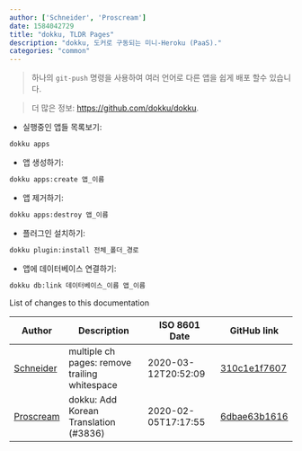```yaml
---
author: ['Schneider', 'Proscream']
date: 1584042729
title: "dokku, TLDR Pages"
description: "dokku, 도커로 구동되는 미니-Heroku (PaaS)."
categories: "common"
---
```

> 하나의 `git-push` 명령을 사용하여 여러 언어로 다른 앱을 쉽게 배포 할수 있습니다.

> 더 많은 정보: <https://github.com/dokku/dokku>.

- 실행중인 앱들 목록보기:

```bash
dokku apps
```

- 앱 생성하기:

```bash
dokku apps:create 앱_이름
```

- 앱 제거하기:

```bash
dokku apps:destroy 앱_이름
```

- 플러그인 설치하기:

```bash
dokku plugin:install 전체_폴더_경로
```

- 앱에 데이터베이스 연결하기:

```bash
dokku db:link 데이터베이스_이름 앱_이름
```
List of changes to this documentation


Author | Description | ISO 8601 Date | GitHub link
------|-----|-----|-----
[Schneider](mailto:lucas.schneider@sap.com) | multiple ch pages: remove trailing whitespace | 2020-03-12T20:52:09 | [310c1e1f7607](https://github.com/tldr-pages/tldr/commit/310c1e1f7607c67e5651e4d3c118a43029639285)
[Proscream](mailto:proscream@naver.com) | dokku: Add Korean Translation (#3836) | 2020-02-05T17:17:55 | [6dbae63b1616](https://github.com/tldr-pages/tldr/commit/6dbae63b16163dc90422bccc7c7294e135f9360d)

